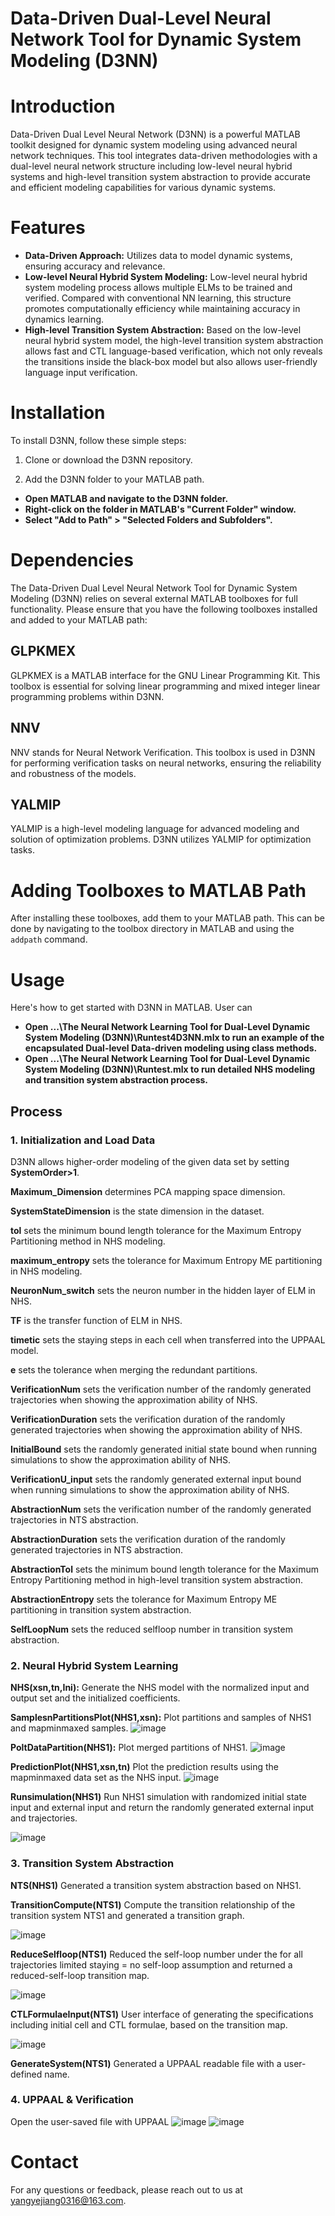 # Data-Driven Dual-Level Neural Network Tool for Dynamic System Modeling (D3NN)

# Introduction

Data-Driven Dual Level Neural Network (D3NN) is a powerful MATLAB toolkit designed for dynamic system modeling using advanced neural network techniques. This tool integrates data-driven methodologies with a dual-level neural network structure including low-level neural hybrid systems and high-level transition system abstraction to provide accurate and efficient modeling capabilities for various dynamic systems. 

# Features

- **Data-Driven Approach:** Utilizes data to model dynamic systems, ensuring accuracy and relevance.
- **Low-level Neural Hybrid System Modeling:** Low-level neural hybrid system modeling process allows multiple ELMs to be trained and verified. Compared with conventional NN learning, this structure promotes computationally efficiency while maintaining accuracy in dynamics learning.  
- **High-level Transition System Abstraction:**  Based on the low-level neural hybrid system model, the high-level transition system abstraction allows fast and CTL language-based verification, which not only reveals the transitions inside the black-box model but also allows user-friendly language input verification. 


# Installation

To install D3NN, follow these simple steps:

1. Clone or download the D3NN repository.

2. Add the D3NN folder to your MATLAB path.
- **Open MATLAB and navigate to the D3NN folder.**
- **Right-click on the folder in MATLAB's "Current Folder" window.**
- **Select "Add to Path" > "Selected Folders and Subfolders".**

# Dependencies

The Data-Driven Dual Level Neural Network Tool for Dynamic System Modeling (D3NN) relies on several external MATLAB toolboxes for full functionality. Please ensure that you have the following toolboxes installed and added to your MATLAB path:

## GLPKMEX

GLPKMEX is a MATLAB interface for the GNU Linear Programming Kit. This toolbox is essential for solving linear programming and mixed integer linear programming problems within D3NN.

## NNV

NNV stands for Neural Network Verification. This toolbox is used in D3NN for performing verification tasks on neural networks, ensuring the reliability and robustness of the models.

## YALMIP

YALMIP is a high-level modeling language for advanced modeling and solution of optimization problems. D3NN utilizes YALMIP for optimization tasks.

# Adding Toolboxes to MATLAB Path

After installing these toolboxes, add them to your MATLAB path. This can be done by navigating to the toolbox directory in MATLAB and using the `addpath` command.

# Usage
Here's how to get started with D3NN in MATLAB. User can

- **Open ...\The Neural Network Learning Tool for Dual-Level Dynamic System Modeling (D3NN)\Runtest4D3NN.mlx to run an example of the encapsulated Dual-level Data-driven modeling using class methods.**
- **Open ...\The Neural Network Learning Tool for Dual-Level Dynamic System Modeling (D3NN)\Runtest.mlx to run detailed NHS modeling and transition system abstraction process.**

## Process

### 1. Initialization and Load Data

D3NN allows higher-order modeling of the given data set by setting **SystemOrder>1**.

**Maximum_Dimension** determines PCA mapping space dimension.

**SystemStateDimension** is the state dimension in the dataset.

**tol** sets the minimum bound length tolerance for the Maximum Entropy Partitioning method in NHS modeling.

**maximum_entropy** sets the tolerance for Maximum Entropy ME partitioning in NHS modeling.

**NeuronNum_switch** sets the neuron number in the hidden layer of ELM in NHS.

**TF** is the transfer function of ELM in NHS.

**timetic** sets the staying steps in each cell when transferred into the UPPAAL model.

**e** sets the tolerance when merging the redundant partitions.

**VerificationNum** sets the verification number of the randomly generated trajectories when showing the approximation ability of NHS.

**VerificationDuration** sets the verification duration of the randomly generated trajectories when showing the approximation ability of NHS.

**InitialBound** sets the randomly generated initial state bound when running simulations to show the approximation ability of NHS.

**VerificationU_input** sets the randomly generated external input bound when running simulations to show the approximation ability of NHS.

**AbstractionNum** sets the verification number of the randomly generated trajectories in NTS abstraction.

**AbstractionDuration** sets the verification duration of the randomly generated trajectories in NTS abstraction.

**AbstractionTol** sets the minimum bound length tolerance for the Maximum Entropy Partitioning method in high-level transition system abstraction.  

**AbstractionEntropy** sets the tolerance for Maximum Entropy ME partitioning in transition system abstraction.

**SelfLoopNum** sets the reduced selfloop number in transition system abstraction.

### 2. Neural Hybrid System Learning

**NHS(xsn,tn,Ini):** Generate the NHS model with the normalized input and output set and the initialized coefficients.

**SamplesnPartitionsPlot(NHS1,xsn):** Plot partitions and samples of NHS1 and mapminmaxed samples.
![image](https://github.com/aicpslab/Data-Driven-Dual-Level-Neural-Network-Tool-for-Dynamic-System-Modeling-D3NN/blob/main/Example/SamplesnPartitions.png)

**PoltDataPartition(NHS1):** Plot merged partitions of NHS1.
![image](https://github.com/aicpslab/Data-Driven-Dual-Level-Neural-Network-Tool-for-Dynamic-System-Modeling-D3NN/blob/main/Example/MergedPartitions.png)

**PredictionPlot(NHS1,xsn,tn)** Plot the prediction results using the mapminmaxed data set as the NHS input.
![image](https://github.com/aicpslab/Data-Driven-Dual-Level-Neural-Network-Tool-for-Dynamic-System-Modeling-D3NN/blob/main/Example/PredictionMode.png)

**Runsimulation(NHS1)** Run NHS1 simulation with randomized initial state input and external input and return the randomly generated external input and trajectories.

![image](https://github.com/aicpslab/Data-Driven-Dual-Level-Neural-Network-Tool-for-Dynamic-System-Modeling-D3NN/blob/main/Example/SimulationMode.png)

### 3. Transition System Abstraction

**NTS(NHS1)** Generated a transition system abstraction based on NHS1.

**TransitionCompute(NTS1)** Compute the transition relationship of the transition system NTS1 and generated a transition graph.

![image](https://github.com/aicpslab/Data-Driven-Dual-Level-Neural-Network-Tool-for-Dynamic-System-Modeling-D3NN/blob/main/Example/TransitionGraph.png)

**ReduceSelfloop(NTS1)** Reduced the self-loop number under the  for all trajectories limited staying = no self-loop assumption and returned a reduced-self-loop transition map.

![image](https://github.com/aicpslab/Data-Driven-Dual-Level-Neural-Network-Tool-for-Dynamic-System-Modeling-D3NN/blob/main/Example/ReducedTransitionGraph.png)

**CTLFormulaeInput(NTS1)** User interface of generating the specifications including initial cell and CTL formulae, based on the transition map.

![image](https://github.com/aicpslab/Data-Driven-Dual-Level-Neural-Network-Tool-for-Dynamic-System-Modeling-D3NN/blob/main/Example/Interface.png)

**GenerateSystem(NTS1)** Generated a UPPAAL readable file with a user-defined name.

### 4. UPPAAL & Verification
Open the user-saved file with UPPAAL
![image](https://github.com/aicpslab/Data-Driven-Dual-Level-Neural-Network-Tool-for-Dynamic-System-Modeling-D3NN/blob/main/Example/UPPAAL%20Model.png)
![image](https://github.com/aicpslab/Data-Driven-Dual-Level-Neural-Network-Tool-for-Dynamic-System-Modeling-D3NN/blob/main/Example/UPPAAL%20Verification.png)
# Contact
For any questions or feedback, please reach out to us at yangyejiang0316@163.com.
